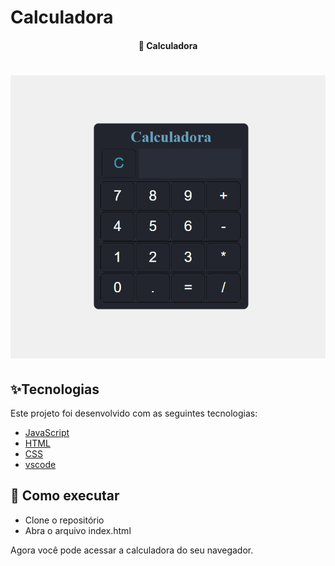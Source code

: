 # Calculadora

<h4 align= "center"> 📝 Calculadora </h4>

<h1 align="center">
<img alt= "Readme" title="Readme" src="calculadora.gif"> 

## ✨Tecnologias
 Este projeto foi desenvolvido com as seguintes tecnologias:
- [JavaScript](https://developer.mozilla.org/pt-BR/docs/Web/JavaScript)
- [HTML](https://devdocs.io/html/)
- [CSS](https://devdocs.io/css/)
- [vscode](https://code.visualstudio.com/)

## 🚀 Como executar

- Clone o repositório
- Abra o arquivo index.html

Agora você pode acessar a calculadora do seu navegador.

